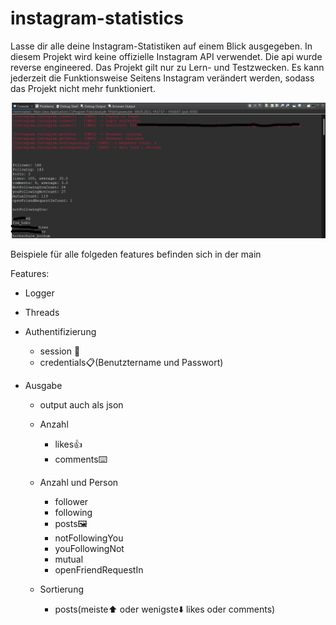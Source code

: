 # instagram-statistics

Lasse dir alle deine Instagram-Statistiken auf einem Blick ausgegeben. In diesem Projekt wird keine offizielle Instagram API verwendet. Die api wurde reverse engineered. Das Projekt gilt nur zu Lern- und Testzwecken. Es kann jederzeit die Funktionsweise Seitens Instagram verändert werden, sodass das Projekt nicht mehr funktioniert.

![Alt text](/img/output.png "Output")

Beispiele für alle folgeden features befinden sich in der main 

Features:

- Logger

- Threads

- Authentifizierung
    - session 🍪
    - credentials📋(Benutztername und Passwort)

- Ausgabe
    - output auch als json
    - Anzahl
      - likes👍
      - comments⌨️
    - Anzahl und Person
      - follower 
      - following
      - posts🖼️
      - notFollowingYou
      - youFollowingNot
      - mutual
      - openFriendRequestIn
    
    - Sortierung
      - posts(meiste⬆️ oder wenigste⬇️ likes oder comments)


